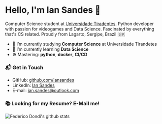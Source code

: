 # Hello, I'm Ian Sandes 👋


Computer Science student at [Universidade Tiradentes](https://portal.unit.br). Python developer with passion for videogames and Data Science. Fascinated by everything that's CS related. Proudly from Lagarto, Sergipe, Brazil 🇧🇷

- 🔭 I’m currently studying **Computer Science** at Universidade Tirandetes
- 🌱 I’m currently learning **Data Science** 
- ⚙️ Mastering: **python**,  **docker**,  **CI/CD**


### 📬 Get in Touch
- GitHub: [github.com/iansandes][github]
- LinkedIn: [Ian Sandes][linkedin]
- E-mail: ian.sandes@outlook.com

### 📚 Looking for my Resume? E-Mail me!

![Federico Dondi's github stats](https://github-readme-stats.vercel.app/api?username=iansandes&show_icons=true&hide_border=true)

[linkedin]: https://www.linkedin.com/in/ian-sandes/
[github]: https://github.com/iansandes
